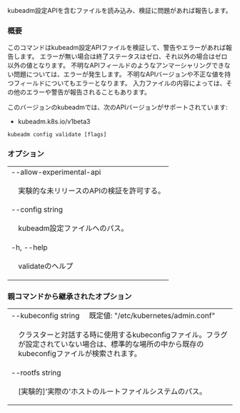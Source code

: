 

kubeadm設定APIを含むファイルを読み込み、検証に問題があれば報告します。

### 概要



このコマンドはkubeadm設定APIファイルを検証して、警告やエラーがあれば報告します。
エラーが無い場合は終了ステータスはゼロ、それ以外の場合はゼロ以外の値となります。
不明なAPIフィールドのようなアンマーシャリングできない問題については、エラーが発生します。
不明なAPIバージョンや不正な値を持つフィールドについてもエラーとなります。
入力ファイルの内容によっては、その他のエラーや警告が報告されることもあります。

このバージョンのkubeadmでは、次のAPIバージョンがサポートされています:
- kubeadm.k8s.io/v1beta3


```
kubeadm config validate [flags]
```

### オプション

   <table style="width: 100%; table-layout: fixed;">
<colgroup>
<col span="1" style="width: 10px;" />
<col span="1" />
</colgroup>
<tbody>

<tr>
<td colspan="2">--allow-experimental-api</td>
</tr>
<tr>
<td></td><td style="line-height: 130%; word-wrap: break-word;"><p>実験的な未リリースのAPIの検証を許可する。</p></td>
</tr>

<tr>
<td colspan="2">--config string</td>
</tr>
<tr>
<td></td><td style="line-height: 130%; word-wrap: break-word;"><p>kubeadm設定ファイルへのパス。</p></td>
</tr>

<tr>
<td colspan="2">-h, --help</td>
</tr>
<tr>
<td></td><td style="line-height: 130%; word-wrap: break-word;"><p>validateのヘルプ</p></td>
</tr>

</tbody>
</table>



### 親コマンドから継承されたオプション

   <table style="width: 100%; table-layout: fixed;">
<colgroup>
<col span="1" style="width: 10px;" />
<col span="1" />
</colgroup>
<tbody>

<tr>
<td colspan="2">--kubeconfig string&nbsp;&nbsp;&nbsp;&nbsp;&nbsp;既定値: "/etc/kubernetes/admin.conf"</td>
</tr>
<tr>
<td></td><td style="line-height: 130%; word-wrap: break-word;"><p>クラスターと対話する時に使用するkubeconfigファイル。フラグが設定されていない場合は、標準的な場所の中から既存のkubeconfigファイルが検索されます。</p></td>
</tr>

<tr>
<td colspan="2">--rootfs string</td>
</tr>
<tr>
<td></td><td style="line-height: 130%; word-wrap: break-word;"><p>[実験的]'実際の'ホストのルートファイルシステムのパス。</p></td>
</tr>

</tbody>
</table>



